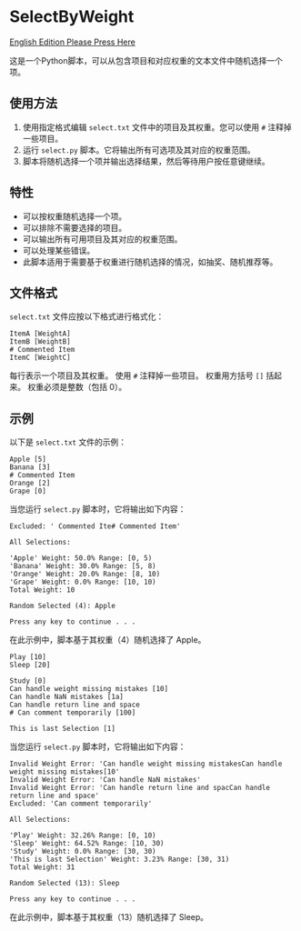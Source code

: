 # SelectByWeight

[English Edition Please Press Here](./README.md)

这是一个Python脚本，可以从包含项目和对应权重的文本文件中随机选择一个项。

## 使用方法

1. 使用指定格式编辑 `select.txt` 文件中的项目及其权重。您可以使用 `#` 注释掉一些项目。
2. 运行 `select.py` 脚本。它将输出所有可选项及其对应的权重范围。
3. 脚本将随机选择一个项并输出选择结果，然后等待用户按任意键继续。

## 特性

- 可以按权重随机选择一个项。
- 可以排除不需要选择的项目。
- 可以输出所有可用项目及其对应的权重范围。
- 可以处理某些错误。
- 此脚本适用于需要基于权重进行随机选择的情况，如抽奖、随机推荐等。

## 文件格式

`select.txt` 文件应按以下格式进行格式化：

```
ItemA [WeightA]
ItemB [WeightB]
# Commented Item
ItemC [WeightC]
```

每行表示一个项目及其权重。
使用 `#` 注释掉一些项目。
权重用方括号 `[]` 括起来。
权重必须是整数（包括 0）。

## 示例

以下是 `select.txt` 文件的示例：

```
Apple [5]
Banana [3]
# Commented Item
Orange [2]
Grape [0]
```

当您运行 `select.py` 脚本时，它将输出如下内容：

```
Excluded: ' Commented Ite# Commented Item'

All Selections:

'Apple' Weight: 50.0% Range: [0, 5)
'Banana' Weight: 30.0% Range: [5, 8)
'Orange' Weight: 20.0% Range: [8, 10)
'Grape' Weight: 0.0% Range: [10, 10)
Total Weight: 10

Random Selected (4): Apple

Press any key to continue . . .
```

在此示例中，脚本基于其权重（4）随机选择了 Apple。

```
Play [10]
Sleep [20]

Study [0]
Can handle weight missing mistakes [10]
Can handle NaN mistakes [1a]
Can handle return line and space
# Can comment temporarily [100]

This is last Selection [1]
```

当您运行 `select.py` 脚本时，它将输出如下内容：

```
Invalid Weight Error: 'Can handle weight missing mistakesCan handle weight missing mistakes[10'
Invalid Weight Error: 'Can handle NaN mistakes'
Invalid Weight Error: 'Can handle return line and spacCan handle return line and space'
Excluded: 'Can comment temporarily'

All Selections:

'Play' Weight: 32.26% Range: [0, 10)
'Sleep' Weight: 64.52% Range: [10, 30)
'Study' Weight: 0.0% Range: [30, 30)
'This is last Selection' Weight: 3.23% Range: [30, 31)
Total Weight: 31

Random Selected (13): Sleep

Press any key to continue . . .
```

在此示例中，脚本基于其权重（13）随机选择了 Sleep。
